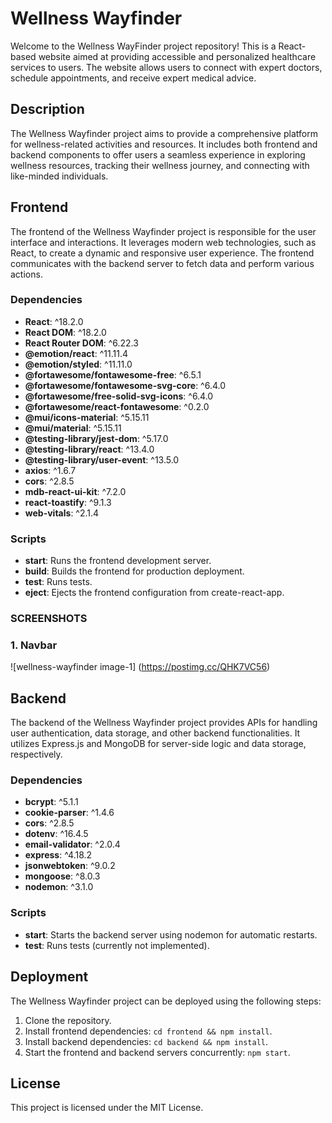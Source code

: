 # Wellness Wayfinder

Welcome to the Wellness WayFinder project repository! This is a React-based website aimed at providing accessible and personalized healthcare services to users. The website allows users to connect with expert doctors, schedule appointments, and receive expert medical advice.

## Description

The Wellness Wayfinder project aims to provide a comprehensive platform for wellness-related activities and resources. It includes both frontend and backend components to offer users a seamless experience in exploring wellness resources, tracking their wellness journey, and connecting with like-minded individuals.

## Frontend

The frontend of the Wellness Wayfinder project is responsible for the user interface and interactions. It leverages modern web technologies, such as React, to create a dynamic and responsive user experience. The frontend communicates with the backend server to fetch data and perform various actions.

### Dependencies
- **React**: ^18.2.0
- **React DOM**: ^18.2.0
- **React Router DOM**: ^6.22.3
- **@emotion/react**: ^11.11.4
- **@emotion/styled**: ^11.11.0
- **@fortawesome/fontawesome-free**: ^6.5.1
- **@fortawesome/fontawesome-svg-core**: ^6.4.0
- **@fortawesome/free-solid-svg-icons**: ^6.4.0
- **@fortawesome/react-fontawesome**: ^0.2.0
- **@mui/icons-material**: ^5.15.11
- **@mui/material**: ^5.15.11
- **@testing-library/jest-dom**: ^5.17.0
- **@testing-library/react**: ^13.4.0
- **@testing-library/user-event**: ^13.5.0
- **axios**: ^1.6.7
- **cors**: ^2.8.5
- **mdb-react-ui-kit**: ^7.2.0
- **react-toastify**: ^9.1.3
- **web-vitals**: ^2.1.4

### Scripts
- **start**: Runs the frontend development server.
- **build**: Builds the frontend for production deployment.
- **test**: Runs tests.
- **eject**: Ejects the frontend configuration from create-react-app.

### SCREENSHOTS
### 1. Navbar
![wellness-wayfinder image-1] (https://postimg.cc/QHK7VC56)


## Backend

The backend of the Wellness Wayfinder project provides APIs for handling user authentication, data storage, and other backend functionalities. It utilizes Express.js and MongoDB for server-side logic and data storage, respectively.

### Dependencies
- **bcrypt**: ^5.1.1
- **cookie-parser**: ^1.4.6
- **cors**: ^2.8.5
- **dotenv**: ^16.4.5
- **email-validator**: ^2.0.4
- **express**: ^4.18.2
- **jsonwebtoken**: ^9.0.2
- **mongoose**: ^8.0.3
- **nodemon**: ^3.1.0

### Scripts
- **start**: Starts the backend server using nodemon for automatic restarts.
- **test**: Runs tests (currently not implemented).

## Deployment

The Wellness Wayfinder project can be deployed using the following steps:
1. Clone the repository.
2. Install frontend dependencies: `cd frontend && npm install`.
3. Install backend dependencies: `cd backend && npm install`.
4. Start the frontend and backend servers concurrently: `npm start`.

## License

This project is licensed under the MIT License.

